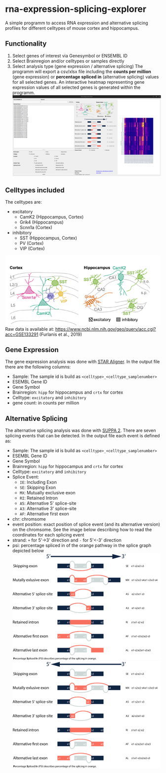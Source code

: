 # rna-expression-splicing-explorer
A simple programm to access RNA expression and alternative splicing profiles for different celltypes of mouse cortex and hippocampus. 

## Functionality
1. Select genes of interest via Genesymbol or ENSEMBL ID
2. Select Brainregion and/or celltypes or samples directly
3. Select analysis type (gene expression / alternative splicing)
The programm will export a csv/xlsx file including the <b>counts per million</b> (gene expression) or <b>percentage spliced in</b> (alternative splicing) 
values for all selected genes. An interactive heatmap representing gene expression values of all selected genes is generated within the programm.
![Screenshot of the GUI](https://github.com/stephaaaaan/rna-expression-splicing-explorer/blob/main/src/pics/gui_screenshot.png)

## Celltypes included
The celltypes are:
- excitatory
  - CamK2 (Hippocampus, Cortex)
  - Grik4 (Hippocampus)
  - Scnn1a (Cortex)
- inhibitory
  - SST (Hippocampus, Cortex)
  - PV (Cortex)
  - VIP (Cortex)

![celltypes included](https://github.com/stephaaaaan/rna-expression-splicing-explorer/blob/main/src/pics/overview_figure.png)
Raw data is available at: https://www.ncbi.nlm.nih.gov/geo/query/acc.cgi?acc=GSE133291 (Furlanis et al., 2019)

## Gene Expression
The gene expression analysis was done with [STAR Aligner](https://github.com/alexdobin/STAR). 
In the output file there are the following columns:
- Sample: The sample id is build as `<celltype>_<celltype_samplenumber>`
- ESEMBL Gene ID
- Gene Symbol
- Brainregion: `hipp` for hippocampus and `crtx` for cortex
- Celltype: `excitatory` and `inhibitory`
- gene count: in counts per million

## Alternative Splicing 
The alternative splicing analysis was done with [SUPPA 2](https://github.com/comprna/SUPPA). There are seven splicing events that can be detected.
In the output file each event is defined as:
- Sample: The sample id is build as `<celltype>_<celltype_samplenumber>`
- ESEMBL Gene ID
- Gene Symbol
- Brainregion: `hipp` for hippocampus and `crtx` for cortex
- Celltype: `excitatory` and `inhibitory` 
- Splice Event: 
  - `IE`: Including Exon
  - `SE`: Skipping Exon
  - `MX`: Mutually exclusive exon
  - `RI`: Retained Intron
  - `A5`: Alternative 5' splice-site
  - `A3`: Alternative 3' splice-site
  - `AF`: Alternative first exon
- chr: chromsome
- event position: exact position of splice event (and its alternative version) on the chromsome. See the image below describing how to read the coordinates for each splicing event
- strand: `+` for 5'->3' direction and `-` for 5'<-3' direction
- psi: percentage spliced in of the orange pathway in the splice graph depicted below
![5' Splice Graphs](https://github.com/stephaaaaan/rna-expression-splicing-explorer/blob/main/src/pics/splicegraphs_5'.svg)
![3' Splice Graphs](https://github.com/stephaaaaan/rna-expression-splicing-explorer/blob/main/src/pics/splicegraphs_3'.svg)
